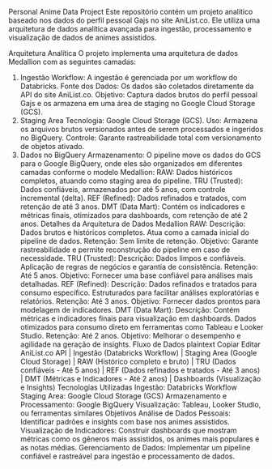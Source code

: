Personal Anime Data Project
Este repositório contém um projeto analítico baseado nos dados do perfil pessoal Gajs no site AniList.co. Ele utiliza uma arquitetura de dados analítica avançada para ingestão, processamento e visualização de dados de animes assistidos.

Arquitetura Analítica
O projeto implementa uma arquitetura de dados Medallion com as seguintes camadas:

1. Ingestão
Workflow: A ingestão é gerenciada por um workflow do Databricks.
Fonte dos Dados: Os dados são coletados diretamente da API do site AniList.co.
Objetivo: Captura dados brutos do perfil pessoal Gajs e os armazena em uma área de staging no Google Cloud Storage (GCS).
2. Staging Area
Tecnologia: Google Cloud Storage (GCS).
Uso: Armazena os arquivos brutos versionados antes de serem processados e ingeridos no BigQuery.
Controle: Garante rastreabilidade total com versionamento de objetos ativado.
3. Dados no BigQuery
Armazenamento: O pipeline move os dados do GCS para o Google BigQuery, onde eles são organizados em diferentes camadas conforme o modelo Medallion:
RAW: Dados históricos completos, atuando como staging area do pipeline.
TRU (Trusted): Dados confiáveis, armazenados por até 5 anos, com controle incremental (delta).
REF (Refined): Dados refinados e tratados, com retenção de até 3 anos.
DMT (Data Mart): Contém os indicadores e métricas finais, otimizados para dashboards, com retenção de até 2 anos.
Detalhes da Arquitetura de Dados Medallion
RAW:
Descrição:
Dados brutos e históricos completos.
Atua como a camada inicial do pipeline de dados.
Retenção: Sem limite de retenção.
Objetivo: Garante rastreabilidade e permite reconstrução do pipeline em caso de necessidade.
TRU (Trusted):
Descrição:
Dados limpos e confiáveis.
Aplicação de regras de negócios e garantia de consistência.
Retenção: Até 5 anos.
Objetivo: Fornecer uma base confiável para análises mais detalhadas.
REF (Refined):
Descrição:
Dados refinados e tratados para consumo específico.
Estruturados para facilitar análises exploratórias e relatórios.
Retenção: Até 3 anos.
Objetivo: Fornecer dados prontos para modelagem de indicadores.
DMT (Data Mart):
Descrição:
Contém métricas e indicadores finais para visualização em dashboards.
Dados otimizados para consumo direto em ferramentas como Tableau e Looker Studio.
Retenção: Até 2 anos.
Objetivo: Melhorar o desempenho e agilidade na geração de insights.
Fluxo de Dados
plaintext
Copiar
Editar
          AniList.co API
                 |
             Ingestão
       (Databricks Workflow)
                 |
           Staging Area
           (Google Cloud Storage)
                 |
               RAW
    (Histórico completo e bruto)
                 |
               TRU
     (Dados confiáveis - Até 5 anos)
                 |
               REF
  (Dados refinados e tratados - Até 3 anos)
                 |
               DMT
    (Métricas e Indicadores - Até 2 anos)
                 |
           Dashboards
      (Visualização e Insights)
Tecnologias Utilizadas
Ingestão: Databricks Workflow
Staging Area: Google Cloud Storage (GCS)
Armazenamento e Processamento: Google BigQuery
Visualização: Tableau, Looker Studio, ou ferramentas similares
Objetivos
Análise de Dados Pessoais: Identificar padrões e insights com base nos animes assistidos.
Visualização de Indicadores: Construir dashboards que mostram métricas como os gêneros mais assistidos, os animes mais populares e as notas médias.
Gerenciamento de Dados: Implementar um pipeline confiável e rastreável para ingestão e processamento de dados.